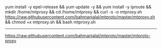 yum install -y epel-release && yum update -y && yum install -y iproute && mkdir /home/mtproxy && cd /home/mtproxy && curl -s -o mtproxy.sh https://raw.githubusercontent.com/bahmanjalal/mtproto/master/mtproxy.sh && chmod +x mtproxy.sh && bash mtproxy.sh

-------------------

https://raw.githubusercontent.com/bahmanjalal/mtproto/master/mtproto-proxy
